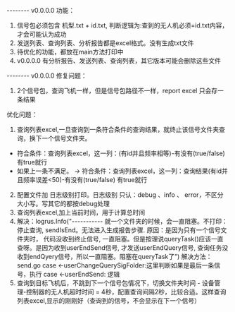 -------- v0.0.0.0 
功能：
1. 信号包必须包含 机型.txt + id.txt, 判断逻辑为:查到的无人机必须=id.txt内容，才会可能认为成功
2. 发送列表、查询列表、分析报告都是excel格式。没有生成txt文件
3. 待优化的功能，都放在main方法打印中
4. v0.0.0.0 有分析报告、发送列表、查询列表，其它版本可能会删除这些文件

-------- v0.0.0.0 
修复问题：
1. 2个信号包，查询飞机一样，但是信号包路径不一样，report excel 只会存一条结果

优化问题：
1. 查询列表excel,一旦查询到一条符合条件的查询结果，就终止该信号文件夹查询，换下一个信号文件夹。
- 符合条件：查询列表excel，这一列：(有id并且频率相等)-有没有(true/false) 有true就行
- 如果上一条不满足。 -> 符合条件：查询列表excel，这一列：查询结果(有id并且频率误差<50)-有没有(true/false) 有true就行
2. 配置文件加 日志级别打印。日志级别 只认：debug 、info 、 error，不区分大小写。写其它的都按debug处理
3. 查询列表excel,加上当前时间，用于计算总时间
4. 解决：logrus.Info("----------- 就一个文件夹的时候，会一直阻塞。不打印：停止查询, sendIsEnd。无法进入生成报告步骤. 原因：是因为只有一个信号文件夹时， 代码没收到终止信号, 一直阻塞。但是按理说queryTask()应该一直查呀。是因为收到userEndSend信号, 才发送userEndQuery信号, 查询任务没收到endQyery信号，所以一直阻塞。阻塞在queryTask了")
	解决方法：send.go case <-userChangeQuerySigFolder:这里判断如果是最后一条信号，执行 case <-userEndSend: 逻辑
5. 查询到目标飞机后，不跳到下一个信号包情况下，切换文件夹时间 - 设备管理-控制器的无人机超时时间 = 4秒，配置查询间隔2秒，比较合适。这样查询列表excel,显示的刚刚好（查询到的信号，不会显示在下一个信号）